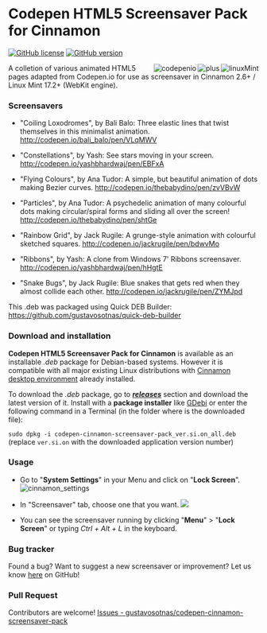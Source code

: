 Codepen HTML5 Screensaver Pack for Cinnamon
===========================================

[![GitHub license](https://img.shields.io/badge/license-MIT-428f7e.svg)](https://github.com/gustavosotnas/codepen-cinnamon-screensaver-pack/blob/master/COPYING)
[![GitHub version](https://badge.fury.io/gh/gustavosotnas%2Fcodepen-cinnamon-screensaver-pack.svg)](https://github.com/gustavosotnas/codepen-cinnamon-screensaver-pack/releases/latest)

<img alt="linuxMint" src="https://cdn0.iconfinder.com/data/icons/flat-round-system/512/linux_mint-64.png" align="right">
<img alt="plus" src="http://iconshow.me/media/images/ui/ios7-icons/png/64/plus-empty.png" align="right">
<img alt="codepenio" src="http://cdn.flaticon.com/png/64/51/51767.png" align="right">

A colletion of various animated HTML5 pages adapted from Codepen.io for use as screensaver in Cinnamon 2.6+ / Linux Mint 17.2+ (WebKit engine).

### Screensavers

 * "Coiling Loxodromes", by Bali Balo: Three elastic lines that
 twist themselves in this minimalist animation.
 <http://codepen.io/bali_balo/pen/VLqMWV>

 * "Constellations", by Yash: See stars moving in your screen.
 <http://codepen.io/yashbhardwaj/pen/EBFxA>

 * "Flying Colours", by Ana Tudor: A simple, but beautiful
 animation of dots making Bezier curves.
 <http://codepen.io/thebabydino/pen/zvVBvW>

 * "Particles", by Ana Tudor: A psychedelic animation of
 many colourful dots making circular/spiral forms and sliding all over the screen!
 <http://codepen.io/thebabydino/pen/shtGe>

 * "Rainbow Grid", by Jack Rugile: A grunge-style animation
 with colourful sketched squares.
 <http://codepen.io/jackrugile/pen/bdwvMo>

 * "Ribbons", by Yash: A clone from Windows 7' Ribbons screensaver.
 <http://codepen.io/yashbhardwaj/pen/hHgtE>

 * "Snake Bugs", by Jack Rugile: Blue snakes that gets red
 when they almost collide each other.
 <http://codepen.io/jackrugile/pen/ZYMJpd>

This .deb was packaged using Quick DEB Builder:
 <https://github.com/gustavosotnas/quick-deb-builder>

### Download and installation

**Codepen HTML5 Screensaver Pack for Cinnamon** is available as an installable *.deb* package for Debian-based systems. However it is compatible with all major existing Linux distributions with [Cinnamon desktop environment](http://cinnamon.linuxmint.com) already installed.

To download the *.deb* package, go to [***releases***](https://github.com/gustavosotnas/codepen-cinnamon-screensaver-pack/releases/latest) section and download the latest version of it. Install with a **package installer** like [GDebi](https://apps.ubuntu.com/cat/applications/gdebi/) or enter the following command in a Terminal (in the folder where is the downloaded file):

`sudo dpkg -i codepen-cinnamon-screensaver-pack_ver.si.on_all.deb` <br>
(replace `ver.si.on` with the downloaded application version number)

### Usage

* Go to "**System Settings**" in your Menu and click on "**Lock Screen**". ![cinnamon_settings](http://linuxmint.com/pictures/screenshots/qiana/cinnamon_settings.png)

* In "Screensaver" tab, choose one that you want. ![](http://linuxmint.com/pictures/screenshots/rafaela/cinnamon_screensaver.png)

* You can see the screensaver running by clicking "**Menu**" > "**Lock Screen**" or typing *Ctrl + Alt + L* in the keyboard.

### Bug tracker
Found a bug? Want to suggest a new screensaver or improvement? Let us know [here](https://github.com/gustavosotnas/codepen-cinnamon-screensaver-pack/issues) on GitHub!

### Pull Request
Contributors are welcome! [Issues - gustavosotnas/codepen-cinnamon-screensaver-pack](https://github.com/gustavosotnas/codepen-cinnamon-screensaver-pack/issues)
